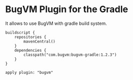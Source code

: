 # BugVM Plugin for the Gradle

It allows to use BugVM with gradle build system.

```
buildscript {
    repositories {
        mavenCentral()
    }
    dependencies {
        classpath("com.bugvm:bugvm-gradle:1.2.3")
    }
}

apply plugin: "bugvm"
```
